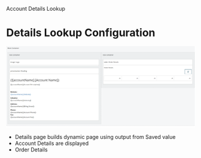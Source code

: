 Account Details Lookup
# Details Lookup Configuration

<img src="./images/20220725085003.png" class="img-right">

- Details page builds dynamic page using output from Saved value
- Account Details are displayed
- Order Details